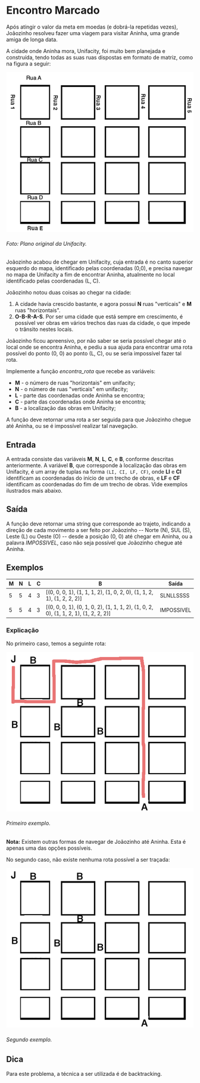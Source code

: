 # Encontro Marcado

Após atingir o valor da meta em moedas (e dobrá-la repetidas vezes), Joãozinho
resolveu fazer uma viagem para visitar Aninha, uma grande amiga de longa data.

A cidade onde Aninha mora, Unifacity, foi muito bem planejada e construída,
tendo todas as suas ruas dispostas em formato de matriz, como na figura a
seguir:

![Ilustração da cidade com ruas dispostas em forma de matriz](cidade.png)

###### Foto: Plano original da Unifacity.

Joãozinho acabou de chegar em Unifacity, cuja entrada é no canto superior
esquerdo do mapa, identificado pelas coordenadas (0,0), e precisa navegar no
mapa de Unifacity a fim de encontrar Aninha, atualmente no local identificado
pelas coordenadas (L, C).

Joãozinho notou duas coisas ao chegar na cidade:

1. A cidade havia crescido bastante, e agora possui **N** ruas "verticais" e
   **M** ruas "horizontais".
2. **O-B-R-A-S**. Por ser uma cidade que está sempre em crescimento, é possível
   ver obras em vários trechos das ruas da cidade, o que impede o trânsito
   nestes locais.

Joãozinho ficou apreensivo, por não saber se seria possível chegar até o local
onde se encontra Aninha, e pediu a sua ajuda para encontrar uma rota possível
do ponto (0, 0) ao ponto (L, C), ou se seria impossível fazer tal rota.

Implemente a função _encontra_rota_ que recebe as variáveis:

- **M** - o número de ruas "horizontais" em unifacity;
- **N** - o número de ruas "verticais" em unifacity;
- **L** - parte das coordenadas onde Aninha se encontra;
- **C** - parte das coordenadas onde Aninha se encontra;
- **B** - a localização das obras em Unifacity;

A função deve retornar uma rota a ser seguida para que Joãozinho chegue até
Aninha, ou se é impossível realizar tal navegação.

## Entrada

A entrada consiste das variáveis **M**, **N**, **L**, **C**, e **B**, conforme
descritas anteriormente. A variável **B**, que corresponde à localização das
obras em Unifacity, é um array de tuplas na forma `(LI, CI, LF, CF)`, onde
**LI** e **CI** identificam as coordenadas do início de um trecho de obras, e
**LF** e **CF** identificam as coordenadas do fim de um trecho de obras. Vide
exemplos ilustrados mais abaixo.

## Saída

A função deve retornar uma string que corresponde ao trajeto, indicando a
direção de cada movimento a ser feito por Joãozinho -- Norte (N), SUL (S), Leste
(L) ou Oeste (O) -- desde a posição (0, 0) até chegar em Aninha, ou a palavra
_IMPOSSIVEL_, caso não seja possível que Joãozinho chegue até Aninha.

## Exemplos

| M   | N   | L   | C   | B                                                                                      | Saída      |
| --- | --- | --- | --- | -------------------------------------------------------------------------------------- | ---------- |
| 5   | 5   | 4   | 3   | \[(0, 0, 0, 1), (1, 1, 1, 2), (1, 0, 2, 0), (1, 1, 2, 1), (1, 2, 2, 2)\]               | SLNLLSSSS  |
| 5   | 5   | 4   | 3   | \[(0, 0, 0, 1), (0, 1, 0, 2), (1, 1, 1, 2), (1, 0, 2, 0), (1, 1, 2, 1), (1, 2, 2, 2)\] | IMPOSSIVEL |

### Explicação

No primeiro caso, temos a seguinte rota:

![Primeiro exemplo](caminho.png)

###### Primeiro exemplo.

**Nota:** Existem outras formas de navegar de Joãozinho até Aninha. Esta é
apenas uma das opções possíveis.

No segundo caso, não existe nenhuma rota possível a ser traçada:

![Segundo exemplo](impossivel.png)

###### Segundo exemplo.

## Dica

Para este problema, a técnica a ser utilizada é de backtracking.
